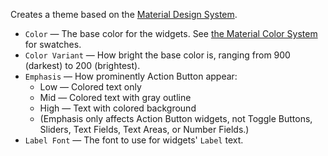 Creates a theme based on the [Material Design System](https://material.io/design/).

   - `Color` — The base color for the widgets.  See [the Material Color System](https://material.io/design/color/the-color-system.html) for swatches.
   - `Color Variant` — How bright the base color is, ranging from 900 (darkest) to 200 (brightest).
   - `Emphasis` — How prominently Action Button appear:
      - Low — Colored text only
      - Mid — Colored text with gray outline
      - High — Text with colored background
      - (Emphasis only affects Action Button widgets, not Toggle Buttons, Sliders, Text Fields, Text Areas, or Number Fields.)
   - `Label Font` — The font to use for widgets' `Label` text.
